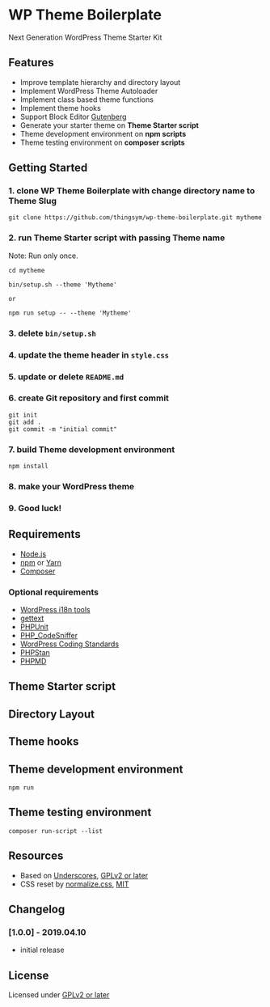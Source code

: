 # WP Theme Boilerplate

Next Generation WordPress Theme Starter Kit

## Features

* Improve template hierarchy and directory layout
* Implement WordPress Theme Autoloader
* Implement class based theme functions
* Implement theme hooks
* Support Block Editor [Gutenberg](https://github.com/WordPress/gutenberg)
* Generate your starter theme on **Theme Starter script**
* Theme development environment on **npm scripts**
* Theme testing environment on **composer scripts**

## Getting Started

### 1. clone WP Theme Boilerplate with change directory name to Theme Slug

```
git clone https://github.com/thingsym/wp-theme-boilerplate.git mytheme
```

### 2. run Theme Starter script with passing Theme name

Note: Run only once.

```
cd mytheme

bin/setup.sh --theme 'Mytheme'

or

npm run setup -- --theme 'Mytheme'
```

### 3. delete `bin/setup.sh`
### 4. update the theme header in `style.css`
### 5. update or delete `README.md`

### 6. create Git repository and first commit

```
git init
git add .
git commit -m "initial commit"
```

### 7. build Theme development environment

```
npm install
```

### 8. make your WordPress theme
### 9. Good luck!

## Requirements

* [Node.js](https://nodejs.org/)
* [npm](https://www.npmjs.com/) or [Yarn](https://yarnpkg.com/)
* [Composer](https://getcomposer.org/)

### Optional requirements

* [WordPress i18n tools](http://codex.wordpress.org/I18n_for_WordPress_Developers)
* [gettext](https://www.gnu.org/software/gettext/)
* [PHPUnit](https://phpunit.de)
* [PHP_CodeSniffer](https://github.com/squizlabs/PHP_CodeSniffer)
* [WordPress Coding Standards](https://github.com/WordPress-Coding-Standards/WordPress-Coding-Standards)
* [PHPStan](https://github.com/phpstan/phpstan)
* [PHPMD](https://phpmd.org/)

## Theme Starter script


## Directory Layout


## Theme hooks


## Theme development environment

```
npm run
```

## Theme testing environment

```
composer run-script --list
```

## Resources

* Based on [Underscores](https://underscores.me/), [GPLv2 or later](https://www.gnu.org/licenses/gpl-2.0.html)
* CSS reset by [normalize.css](https://necolas.github.io/normalize.css/), [MIT](https://opensource.org/licenses/MIT)

## Changelog

### [1.0.0] - 2019.04.10

- initial release

## License

Licensed under [GPLv2 or later](https://www.gnu.org/licenses/gpl-2.0.html)
